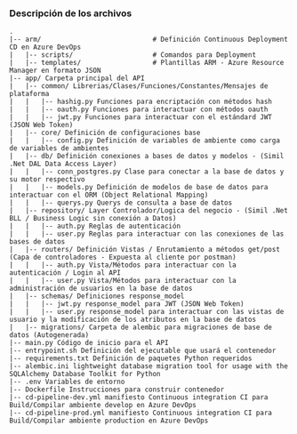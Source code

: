 ### Descripción de los archivos
    .
	|-- arm/                            # Definición Continuous Deployment CD en Azure DevOps
	|	|-- scripts/                    # Comandos para Deployment
	|	|-- templates/                  # Plantillas ARM - Azure Resource Manager en formato JSON
	|-- app/ Carpeta principal del API
	|	|-- common/ Librerias/Clases/Funciones/Constantes/Mensajes de plataforma
	|	|	|-- hashig.py Funciones para encriptación con métodos hash
	|	|	|-- oauth.py Funciones para interactuar con métodos oauth
	|	|	|-- jwt.py Funciones para interactuar con el estándard JWT (JSON Web Token)
	|	|-- core/ Definición de configuraciones base
	|	|	|-- config.py Definición de variables de ambiente como carga de variables de ambientes
	|	|-- db/ Definición conexiones a bases de datos y modelos - (Simil .Net DAL Data Access Layer)
	|	|	|-- conn_postgres.py Clase para conectar a la base de datos y su motor respectivo
	|	|	|-- models.py Definición de modelos de base de datos para interactuar con el ORM (Object Relational Mapping)
	|	|	|-- querys.py Querys de consulta a base de datos
	|	|-- repository/ Layer Controlador/Logica del negocio - (Simil .Net BLL / Business Logic sin conexión a Datos)
	|	|	|-- auth.py Reglas de autenticación
	|	|	|-- user.py Reglas para interactuar con las conexiones de las bases de datos
	|	|-- routers/ Definición Vistas / Enrutamiento a métodos get/post (Capa de controladores - Expuesta al cliente por postman)
	|	|	|-- auth.py Vista/Métodos para interactuar con la autenticación / Login al API
	|	|	|-- user.py Vista/Métodos para interactuar con la administración de usuarios en la base de datos
	|	|-- schemas/ Definiciones response_model
	|	|	|-- jwt.py response_model para JWT (JSON Web Token)
	|	|	|-- user.py response_model para interactuar con las vistas de usuario y la modificación de los atributos en la base de datos
	|	|-- migrations/ Carpeta de alembic para migraciones de base de datos (Autogenerada)
	|-- main.py Código de inicio para el API
	|-- entrypoint.sh Definición del ejecutable que usará el contenedor
	|-- requirements.txt Definición de paquetes Python requeridos
	|-- alembic.ini lightweight database migration tool for usage with the SQLAlchemy Database Toolkit for Python
	|-- .env Variables de entorno
	|-- Dockerfile Instrucciones para construir contenedor
	|-- cd-pipeline-dev.yml manifiesto Continuous integration CI para Build/Compilar ambiente develop en Azure DevOps
	|-- cd-pipeline-prod.yml manifiesto Continuous integration CI para Build/Compilar ambiente production en Azure DevOps
